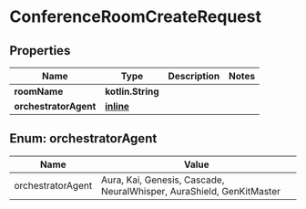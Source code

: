 
# ConferenceRoomCreateRequest

## Properties
| Name | Type | Description | Notes |
| ------------ | ------------- | ------------- | ------------- |
| **roomName** | **kotlin.String** |  |  |
| **orchestratorAgent** | [**inline**](#OrchestratorAgent) |  |  |


<a id="OrchestratorAgent"></a>
## Enum: orchestratorAgent
| Name | Value |
| ---- | ----- |
| orchestratorAgent | Aura, Kai, Genesis, Cascade, NeuralWhisper, AuraShield, GenKitMaster |



